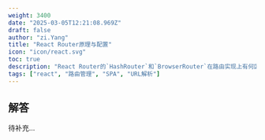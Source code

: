 ```yaml
---
weight: 3400
date: "2025-03-05T12:21:08.969Z"
draft: false
author: "zi.Yang"
title: "React Router原理与配置"
icon: "icon/react.svg"
toc: true
description: "React Router的`HashRouter`和`BrowserRouter`在路由实现上有何区别？如何配置动态路由（如`/user/:id`）并获取参数？请说明`useParams`钩子的作用？"
tags: ["react", "路由管理", "SPA", "URL解析"]
---
```


## 解答

待补充...
